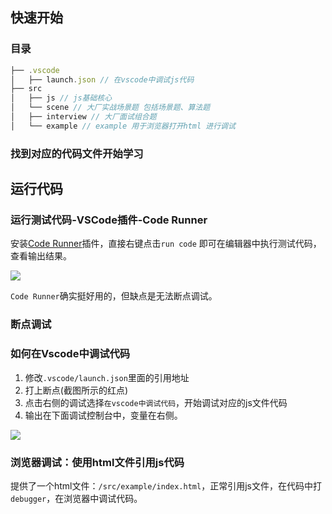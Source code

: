 ## 快速开始

### 目录

```js
├── .vscode
│   ├── launch.json // 在vscode中调试js代码
├── src
│   ├── js // js基础核心
│   └── scene // 大厂实战场景题 包括场景题、算法题
│   ├── interview // 大厂面试组合题
│   └── example // example 用于浏览器打开html 进行调试
```

### 找到对应的代码文件开始学习

## 运行代码

### 运行测试代码-VSCode插件-Code Runner

安装[Code Runner](https://marketplace.visualstudio.com/items?itemName=formulahendry.code-runner)插件，直接右键点击`run code` 即可在编辑器中执行测试代码，查看输出结果。

![](https://github.com/OBKoro1/web-basics/blob/main/static/run-code.jpg?raw=true)

`Code Runner`确实挺好用的，但缺点是无法断点调试。

### 断点调试

### 如何在Vscode中调试代码

1. 修改`.vscode/launch.json`里面的引用地址
2. 打上断点(截图所示的红点)
3. 点击右侧的调试选择`在vscode中调试代码`，开始调试对应的js文件代码
4. 输出在下面调试控制台中，变量在右侧。

![](https://github.com/OBKoro1/web-basics/blob/main/static/vscode-debugger.jpg?raw=true)

### 浏览器调试：使用html文件引用js代码

提供了一个html文件：`/src/example/index.html`，正常引用js文件，在代码中打`debugger`，在浏览器中调试代码。